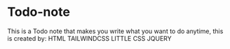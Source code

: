 # Todo-note
This is a Todo note that makes you write what you want to do anytime,
this is created by:
HTML
TAILWINDCSS 
LITTLE CSS
JQUERY 

